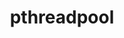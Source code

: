 ---
title: "pthreadpool"
layout: cache
categories: [package, develop]
meta: {"versions": ["2020-10-05", "2021-04-13"], "compilers": ["apple-clang@=14.0.0", "apple-clang@=14.0.3", "gcc@=11.1.0", "gcc@=11.3.0", "gcc@=7.3.1"], "oss": ["amzn2", "ubuntu20.04", "ubuntu22.04", "ventura"], "platforms": ["darwin", "linux"], "targets": ["aarch64", "ivybridge", "ppc64le", "x86_64_v3", "x86_64_v4"], "stacks": ["e4s", "e4s-power", "ml-darwin-aarch64-mps", "ml-linux-x86_64-cpu", "ml-linux-x86_64-cuda", "ml-linux-x86_64-rocm", "root"], "num_specs": 51, "num_specs_by_stack": {"root": 51, "ml-darwin-aarch64-mps": 3, "e4s-power": 3, "e4s": 3, "ml-linux-x86_64-cuda": 3, "ml-linux-x86_64-cpu": 3, "ml-linux-x86_64-rocm": 3}}
spec_details: [{"hash": "5zeeergjjgswadf4sypqt6pesfhk5w5q", "compiler": "apple-clang@=14.0.0", "versions": ["2021-04-13"], "os": "ventura", "platform": "darwin", "target": "aarch64", "variants": ["build_system=cmake", "build_type=Release", "generator=ninja", "~ipo"], "stacks": ["root"], "size": "-", "tarball": "https://binaries.spack.io/develop/build_cache/darwin-ventura-aarch64/apple-clang-14.0.0/pthreadpool-2021-04-13/darwin-ventura-aarch64-apple-clang-14.0.0-pthreadpool-2021-04-13-5zeeergjjgswadf4sypqt6pesfhk5w5q.spack"}, {"hash": "n7ak33rfqgdqpxpurdepksfk3bio4hgd", "compiler": "apple-clang@=14.0.0", "versions": ["2021-04-13"], "os": "ventura", "platform": "darwin", "target": "aarch64", "variants": ["build_system=cmake", "build_type=Release", "generator=ninja", "~ipo"], "stacks": ["root"], "size": "-", "tarball": "https://binaries.spack.io/develop/build_cache/darwin-ventura-aarch64/apple-clang-14.0.0/pthreadpool-2021-04-13/darwin-ventura-aarch64-apple-clang-14.0.0-pthreadpool-2021-04-13-n7ak33rfqgdqpxpurdepksfk3bio4hgd.spack"}, {"hash": "3sjivlzdrrz4q43cilszsbhtng5332be", "compiler": "apple-clang@=14.0.0", "versions": ["2021-04-13"], "os": "ventura", "platform": "darwin", "target": "aarch64", "variants": ["build_system=cmake", "build_type=Release", "generator=ninja", "~ipo"], "stacks": ["root"], "size": "-", "tarball": "https://binaries.spack.io/develop/build_cache/darwin-ventura-aarch64/apple-clang-14.0.0/pthreadpool-2021-04-13/darwin-ventura-aarch64-apple-clang-14.0.0-pthreadpool-2021-04-13-3sjivlzdrrz4q43cilszsbhtng5332be.spack"}, {"hash": "yvztep3ymx5aria5w5hw3eb6hib4sg3z", "compiler": "apple-clang@=14.0.0", "versions": ["2021-04-13"], "os": "ventura", "platform": "darwin", "target": "aarch64", "variants": ["build_system=cmake", "build_type=Release", "generator=ninja", "~ipo"], "stacks": ["root"], "size": "-", "tarball": "https://binaries.spack.io/develop/build_cache/darwin-ventura-aarch64/apple-clang-14.0.0/pthreadpool-2021-04-13/darwin-ventura-aarch64-apple-clang-14.0.0-pthreadpool-2021-04-13-yvztep3ymx5aria5w5hw3eb6hib4sg3z.spack"}, {"hash": "z2eqvtu7p2efe3r2fdpvsby7jmsmgjgo", "compiler": "apple-clang@=14.0.0", "versions": ["2021-04-13"], "os": "ventura", "platform": "darwin", "target": "aarch64", "variants": ["build_system=cmake", "build_type=Release", "generator=ninja", "~ipo"], "stacks": ["ml-darwin-aarch64-mps", "root"], "size": "-", "tarball": "https://binaries.spack.io/develop/build_cache/darwin-ventura-aarch64/apple-clang-14.0.0/pthreadpool-2021-04-13/darwin-ventura-aarch64-apple-clang-14.0.0-pthreadpool-2021-04-13-z2eqvtu7p2efe3r2fdpvsby7jmsmgjgo.spack"}, {"hash": "zxzoq2f6p52ozsoiadjmhdmvxa3vk44i", "compiler": "apple-clang@=14.0.0", "versions": ["2021-04-13"], "os": "ventura", "platform": "darwin", "target": "aarch64", "variants": ["build_system=cmake", "build_type=Release", "generator=ninja", "~ipo"], "stacks": ["ml-darwin-aarch64-mps", "root"], "size": "-", "tarball": "https://binaries.spack.io/develop/build_cache/darwin-ventura-aarch64/apple-clang-14.0.0/pthreadpool-2021-04-13/darwin-ventura-aarch64-apple-clang-14.0.0-pthreadpool-2021-04-13-zxzoq2f6p52ozsoiadjmhdmvxa3vk44i.spack"}, {"hash": "ryoolvmftxyid5dbcdlmq6yupnwjiccc", "compiler": "apple-clang@=14.0.0", "versions": ["2021-04-13"], "os": "ventura", "platform": "darwin", "target": "aarch64", "variants": ["build_system=cmake", "build_type=Release", "generator=ninja", "~ipo"], "stacks": ["ml-darwin-aarch64-mps", "root"], "size": "-", "tarball": "https://binaries.spack.io/develop/build_cache/darwin-ventura-aarch64/apple-clang-14.0.0/pthreadpool-2021-04-13/darwin-ventura-aarch64-apple-clang-14.0.0-pthreadpool-2021-04-13-ryoolvmftxyid5dbcdlmq6yupnwjiccc.spack"}, {"hash": "crynsy6elfu4of72j2c3ud5dvdyqjq5h", "compiler": "apple-clang@=14.0.3", "versions": ["2021-04-13"], "os": "ventura", "platform": "darwin", "target": "aarch64", "variants": ["build_system=cmake", "build_type=Release", "generator=ninja", "~ipo"], "stacks": ["root"], "size": "-", "tarball": "https://binaries.spack.io/develop/build_cache/darwin-ventura-aarch64/apple-clang-14.0.3/pthreadpool-2021-04-13/darwin-ventura-aarch64-apple-clang-14.0.3-pthreadpool-2021-04-13-crynsy6elfu4of72j2c3ud5dvdyqjq5h.spack"}, {"hash": "yjet5vle7ndeko7av3nrz5jyfx6fnoic", "compiler": "apple-clang@=14.0.3", "versions": ["2021-04-13"], "os": "ventura", "platform": "darwin", "target": "aarch64", "variants": ["build_system=cmake", "build_type=Release", "generator=ninja", "~ipo"], "stacks": ["root"], "size": "-", "tarball": "https://binaries.spack.io/develop/build_cache/darwin-ventura-aarch64/apple-clang-14.0.3/pthreadpool-2021-04-13/darwin-ventura-aarch64-apple-clang-14.0.3-pthreadpool-2021-04-13-yjet5vle7ndeko7av3nrz5jyfx6fnoic.spack"}, {"hash": "imwib7uky7felugghjdab76sgejobuef", "compiler": "apple-clang@=14.0.3", "versions": ["2021-04-13"], "os": "ventura", "platform": "darwin", "target": "aarch64", "variants": ["build_system=cmake", "build_type=Release", "generator=ninja", "~ipo"], "stacks": ["root"], "size": "-", "tarball": "https://binaries.spack.io/develop/build_cache/darwin-ventura-aarch64/apple-clang-14.0.3/pthreadpool-2021-04-13/darwin-ventura-aarch64-apple-clang-14.0.3-pthreadpool-2021-04-13-imwib7uky7felugghjdab76sgejobuef.spack"}, {"hash": "z3zfwusdmg4yb5nlpb223qth4vvoglpp", "compiler": "gcc@=7.3.1", "versions": ["2020-10-05"], "os": "amzn2", "platform": "linux", "target": "ivybridge", "variants": ["build_system=cmake", "build_type=RelWithDebInfo", "~ipo"], "stacks": ["root"], "size": "-", "tarball": "https://binaries.spack.io/develop/build_cache/linux-amzn2-ivybridge/gcc-7.3.1/pthreadpool-2020-10-05/linux-amzn2-ivybridge-gcc-7.3.1-pthreadpool-2020-10-05-z3zfwusdmg4yb5nlpb223qth4vvoglpp.spack"}, {"hash": "qg7yufsw5z5lhv7bh2pcpacdstiq36dh", "compiler": "gcc@=7.3.1", "versions": ["2021-04-13"], "os": "amzn2", "platform": "linux", "target": "ivybridge", "variants": ["build_system=cmake", "build_type=RelWithDebInfo", "~ipo"], "stacks": ["root"], "size": "-", "tarball": "https://binaries.spack.io/develop/build_cache/linux-amzn2-ivybridge/gcc-7.3.1/pthreadpool-2021-04-13/linux-amzn2-ivybridge-gcc-7.3.1-pthreadpool-2021-04-13-qg7yufsw5z5lhv7bh2pcpacdstiq36dh.spack"}, {"hash": "6mw26iqhv7rwjjbbunty6c3lo55qidfb", "compiler": "gcc@=7.3.1", "versions": ["2020-10-05"], "os": "amzn2", "platform": "linux", "target": "ivybridge", "variants": ["build_system=cmake", "build_type=RelWithDebInfo", "~ipo"], "stacks": ["root"], "size": "-", "tarball": "https://binaries.spack.io/develop/build_cache/linux-amzn2-ivybridge/gcc-7.3.1/pthreadpool-2020-10-05/linux-amzn2-ivybridge-gcc-7.3.1-pthreadpool-2020-10-05-6mw26iqhv7rwjjbbunty6c3lo55qidfb.spack"}, {"hash": "756fhewyoeydrt5fowd4cibuxjmg7vop", "compiler": "gcc@=7.3.1", "versions": ["2021-04-13"], "os": "amzn2", "platform": "linux", "target": "ivybridge", "variants": ["build_system=cmake", "build_type=RelWithDebInfo", "~ipo"], "stacks": ["root"], "size": "-", "tarball": "https://binaries.spack.io/develop/build_cache/linux-amzn2-ivybridge/gcc-7.3.1/pthreadpool-2021-04-13/linux-amzn2-ivybridge-gcc-7.3.1-pthreadpool-2021-04-13-756fhewyoeydrt5fowd4cibuxjmg7vop.spack"}, {"hash": "khdydgleeqbgvjx4n5e5prazh2uyo4h7", "compiler": "gcc@=7.3.1", "versions": ["2021-04-13"], "os": "amzn2", "platform": "linux", "target": "x86_64_v3", "variants": ["build_system=cmake", "build_type=RelWithDebInfo", "~ipo"], "stacks": ["root"], "size": "-", "tarball": "https://binaries.spack.io/develop/build_cache/linux-amzn2-x86_64_v3/gcc-7.3.1/pthreadpool-2021-04-13/linux-amzn2-x86_64_v3-gcc-7.3.1-pthreadpool-2021-04-13-khdydgleeqbgvjx4n5e5prazh2uyo4h7.spack"}, {"hash": "kr7pkpcmdm4caeiyokjg2fiourzv27hz", "compiler": "gcc@=7.3.1", "versions": ["2021-04-13"], "os": "amzn2", "platform": "linux", "target": "x86_64_v3", "variants": ["build_type=RelWithDebInfo", "~ipo"], "stacks": ["root"], "size": "-", "tarball": "https://binaries.spack.io/develop/build_cache/linux-amzn2-x86_64_v3/gcc-7.3.1/pthreadpool-2021-04-13/linux-amzn2-x86_64_v3-gcc-7.3.1-pthreadpool-2021-04-13-kr7pkpcmdm4caeiyokjg2fiourzv27hz.spack"}, {"hash": "njmp7o7dq3222vpda23l6a2zada4x34m", "compiler": "gcc@=7.3.1", "versions": ["2021-04-13"], "os": "amzn2", "platform": "linux", "target": "x86_64_v3", "variants": ["build_system=cmake", "build_type=RelWithDebInfo", "~ipo"], "stacks": ["root"], "size": "-", "tarball": "https://binaries.spack.io/develop/build_cache/linux-amzn2-x86_64_v3/gcc-7.3.1/pthreadpool-2021-04-13/linux-amzn2-x86_64_v3-gcc-7.3.1-pthreadpool-2021-04-13-njmp7o7dq3222vpda23l6a2zada4x34m.spack"}, {"hash": "l446cnrgxtuyxlll376mltlxikmqmnrb", "compiler": "gcc@=7.3.1", "versions": ["2020-10-05"], "os": "amzn2", "platform": "linux", "target": "x86_64_v3", "variants": ["build_system=cmake", "build_type=RelWithDebInfo", "~ipo"], "stacks": ["root"], "size": "-", "tarball": "https://binaries.spack.io/develop/build_cache/linux-amzn2-x86_64_v3/gcc-7.3.1/pthreadpool-2020-10-05/linux-amzn2-x86_64_v3-gcc-7.3.1-pthreadpool-2020-10-05-l446cnrgxtuyxlll376mltlxikmqmnrb.spack"}, {"hash": "nwvjgiacramrnqesg3x7hdadvhigzxuf", "compiler": "gcc@=7.3.1", "versions": ["2020-10-05"], "os": "amzn2", "platform": "linux", "target": "x86_64_v3", "variants": ["build_system=cmake", "build_type=RelWithDebInfo", "~ipo"], "stacks": ["root"], "size": "-", "tarball": "https://binaries.spack.io/develop/build_cache/linux-amzn2-x86_64_v3/gcc-7.3.1/pthreadpool-2020-10-05/linux-amzn2-x86_64_v3-gcc-7.3.1-pthreadpool-2020-10-05-nwvjgiacramrnqesg3x7hdadvhigzxuf.spack"}, {"hash": "syk372xjwozuzl3ctmthve34pwyazduc", "compiler": "gcc@=7.3.1", "versions": ["2020-10-05"], "os": "amzn2", "platform": "linux", "target": "x86_64_v3", "variants": ["build_system=cmake", "build_type=RelWithDebInfo", "~ipo"], "stacks": ["root"], "size": "-", "tarball": "https://binaries.spack.io/develop/build_cache/linux-amzn2-x86_64_v3/gcc-7.3.1/pthreadpool-2020-10-05/linux-amzn2-x86_64_v3-gcc-7.3.1-pthreadpool-2020-10-05-syk372xjwozuzl3ctmthve34pwyazduc.spack"}, {"hash": "pckjg4x6f6oxmcyk5egctpjdwekw5n7c", "compiler": "gcc@=7.3.1", "versions": ["2020-10-05"], "os": "amzn2", "platform": "linux", "target": "x86_64_v3", "variants": ["build_system=cmake", "build_type=RelWithDebInfo", "~ipo"], "stacks": ["root"], "size": "-", "tarball": "https://binaries.spack.io/develop/build_cache/linux-amzn2-x86_64_v3/gcc-7.3.1/pthreadpool-2020-10-05/linux-amzn2-x86_64_v3-gcc-7.3.1-pthreadpool-2020-10-05-pckjg4x6f6oxmcyk5egctpjdwekw5n7c.spack"}, {"hash": "ygddb2josmqu7kyr4ojn5xnjeip24lx6", "compiler": "gcc@=7.3.1", "versions": ["2020-10-05"], "os": "amzn2", "platform": "linux", "target": "x86_64_v3", "variants": ["build_type=RelWithDebInfo", "~ipo"], "stacks": ["root"], "size": "-", "tarball": "https://binaries.spack.io/develop/build_cache/linux-amzn2-x86_64_v3/gcc-7.3.1/pthreadpool-2020-10-05/linux-amzn2-x86_64_v3-gcc-7.3.1-pthreadpool-2020-10-05-ygddb2josmqu7kyr4ojn5xnjeip24lx6.spack"}, {"hash": "xcu75hmqd5ome7tzo7jg2t7qbtjbnebp", "compiler": "gcc@=7.3.1", "versions": ["2020-10-05"], "os": "amzn2", "platform": "linux", "target": "x86_64_v3", "variants": ["build_type=RelWithDebInfo", "~ipo"], "stacks": ["root"], "size": "-", "tarball": "https://binaries.spack.io/develop/build_cache/linux-amzn2-x86_64_v3/gcc-7.3.1/pthreadpool-2020-10-05/linux-amzn2-x86_64_v3-gcc-7.3.1-pthreadpool-2020-10-05-xcu75hmqd5ome7tzo7jg2t7qbtjbnebp.spack"}, {"hash": "h4zltz7vfdykaieminlbhddo6atfdprq", "compiler": "gcc@=7.3.1", "versions": ["2021-04-13"], "os": "amzn2", "platform": "linux", "target": "x86_64_v3", "variants": ["build_system=cmake", "build_type=RelWithDebInfo", "~ipo"], "stacks": ["root"], "size": "-", "tarball": "https://binaries.spack.io/develop/build_cache/linux-amzn2-x86_64_v3/gcc-7.3.1/pthreadpool-2021-04-13/linux-amzn2-x86_64_v3-gcc-7.3.1-pthreadpool-2021-04-13-h4zltz7vfdykaieminlbhddo6atfdprq.spack"}, {"hash": "woq2a37gcsrlkagzzlflsfgpihalkxpn", "compiler": "gcc@=7.3.1", "versions": ["2021-04-13"], "os": "amzn2", "platform": "linux", "target": "x86_64_v3", "variants": ["build_type=RelWithDebInfo", "~ipo"], "stacks": ["root"], "size": "-", "tarball": "https://binaries.spack.io/develop/build_cache/linux-amzn2-x86_64_v3/gcc-7.3.1/pthreadpool-2021-04-13/linux-amzn2-x86_64_v3-gcc-7.3.1-pthreadpool-2021-04-13-woq2a37gcsrlkagzzlflsfgpihalkxpn.spack"}, {"hash": "qycgkajxy2pdyktd3tsxg6xjojv5rbdg", "compiler": "gcc@=7.3.1", "versions": ["2021-04-13"], "os": "amzn2", "platform": "linux", "target": "x86_64_v3", "variants": ["build_system=cmake", "build_type=RelWithDebInfo", "~ipo"], "stacks": ["root"], "size": "-", "tarball": "https://binaries.spack.io/develop/build_cache/linux-amzn2-x86_64_v3/gcc-7.3.1/pthreadpool-2021-04-13/linux-amzn2-x86_64_v3-gcc-7.3.1-pthreadpool-2021-04-13-qycgkajxy2pdyktd3tsxg6xjojv5rbdg.spack"}, {"hash": "j24u56jhhfjygrp56edp623tnwdctv7d", "compiler": "gcc@=7.3.1", "versions": ["2021-04-13"], "os": "amzn2", "platform": "linux", "target": "x86_64_v4", "variants": ["build_type=RelWithDebInfo", "~ipo"], "stacks": ["root"], "size": "-", "tarball": "https://binaries.spack.io/develop/build_cache/linux-amzn2-x86_64_v4/gcc-7.3.1/pthreadpool-2021-04-13/linux-amzn2-x86_64_v4-gcc-7.3.1-pthreadpool-2021-04-13-j24u56jhhfjygrp56edp623tnwdctv7d.spack"}, {"hash": "i7il7mkk6m4lfs23acm3kio335izavn7", "compiler": "gcc@=7.3.1", "versions": ["2020-10-05"], "os": "amzn2", "platform": "linux", "target": "x86_64_v4", "variants": ["build_type=RelWithDebInfo", "~ipo"], "stacks": ["root"], "size": "-", "tarball": "https://binaries.spack.io/develop/build_cache/linux-amzn2-x86_64_v4/gcc-7.3.1/pthreadpool-2020-10-05/linux-amzn2-x86_64_v4-gcc-7.3.1-pthreadpool-2020-10-05-i7il7mkk6m4lfs23acm3kio335izavn7.spack"}, {"hash": "xsn5zdbrxgdirlqiyfjimjs2wiftxdot", "compiler": "gcc@=11.1.0", "versions": ["2021-04-13"], "os": "ubuntu20.04", "platform": "linux", "target": "ppc64le", "variants": ["build_system=cmake", "build_type=Release", "generator=ninja", "~ipo"], "stacks": ["root"], "size": "-", "tarball": "https://binaries.spack.io/develop/build_cache/linux-ubuntu20.04-ppc64le/gcc-11.1.0/pthreadpool-2021-04-13/linux-ubuntu20.04-ppc64le-gcc-11.1.0-pthreadpool-2021-04-13-xsn5zdbrxgdirlqiyfjimjs2wiftxdot.spack"}, {"hash": "okwxelbfbz6qjvxajj2v5ftbtac7cwdi", "compiler": "gcc@=11.1.0", "versions": ["2021-04-13"], "os": "ubuntu20.04", "platform": "linux", "target": "ppc64le", "variants": ["build_system=cmake", "build_type=Release", "generator=ninja", "~ipo"], "stacks": ["root"], "size": "-", "tarball": "https://binaries.spack.io/develop/build_cache/linux-ubuntu20.04-ppc64le/gcc-11.1.0/pthreadpool-2021-04-13/linux-ubuntu20.04-ppc64le-gcc-11.1.0-pthreadpool-2021-04-13-okwxelbfbz6qjvxajj2v5ftbtac7cwdi.spack"}, {"hash": "6ji5gqurjkvbd5y64nzvu6mcehnvpxyd", "compiler": "gcc@=11.1.0", "versions": ["2021-04-13"], "os": "ubuntu20.04", "platform": "linux", "target": "ppc64le", "variants": ["build_system=cmake", "build_type=Release", "generator=ninja", "~ipo"], "stacks": ["e4s-power", "root"], "size": "-", "tarball": "https://binaries.spack.io/develop/build_cache/linux-ubuntu20.04-ppc64le/gcc-11.1.0/pthreadpool-2021-04-13/linux-ubuntu20.04-ppc64le-gcc-11.1.0-pthreadpool-2021-04-13-6ji5gqurjkvbd5y64nzvu6mcehnvpxyd.spack"}, {"hash": "m4ngpewj2arr7av4a3wuygy32xtea47b", "compiler": "gcc@=11.1.0", "versions": ["2021-04-13"], "os": "ubuntu20.04", "platform": "linux", "target": "ppc64le", "variants": ["build_system=cmake", "build_type=Release", "generator=ninja", "~ipo"], "stacks": ["root"], "size": "-", "tarball": "https://binaries.spack.io/develop/build_cache/linux-ubuntu20.04-ppc64le/gcc-11.1.0/pthreadpool-2021-04-13/linux-ubuntu20.04-ppc64le-gcc-11.1.0-pthreadpool-2021-04-13-m4ngpewj2arr7av4a3wuygy32xtea47b.spack"}, {"hash": "repmbvql7b2lxruwqibqrkh6j54cayz5", "compiler": "gcc@=11.1.0", "versions": ["2021-04-13"], "os": "ubuntu20.04", "platform": "linux", "target": "ppc64le", "variants": ["build_system=cmake", "build_type=Release", "generator=ninja", "~ipo"], "stacks": ["root"], "size": "-", "tarball": "https://binaries.spack.io/develop/build_cache/linux-ubuntu20.04-ppc64le/gcc-11.1.0/pthreadpool-2021-04-13/linux-ubuntu20.04-ppc64le-gcc-11.1.0-pthreadpool-2021-04-13-repmbvql7b2lxruwqibqrkh6j54cayz5.spack"}, {"hash": "j4bbjzon4obv6qiiiwp3yy6qpampdffd", "compiler": "gcc@=11.1.0", "versions": ["2021-04-13"], "os": "ubuntu20.04", "platform": "linux", "target": "ppc64le", "variants": ["build_system=cmake", "build_type=Release", "generator=ninja", "~ipo"], "stacks": ["e4s-power", "root"], "size": "-", "tarball": "https://binaries.spack.io/develop/build_cache/linux-ubuntu20.04-ppc64le/gcc-11.1.0/pthreadpool-2021-04-13/linux-ubuntu20.04-ppc64le-gcc-11.1.0-pthreadpool-2021-04-13-j4bbjzon4obv6qiiiwp3yy6qpampdffd.spack"}, {"hash": "p3alk2okixqjucpx5zxpjbkk6zk3iom6", "compiler": "gcc@=11.1.0", "versions": ["2021-04-13"], "os": "ubuntu20.04", "platform": "linux", "target": "ppc64le", "variants": ["build_system=cmake", "build_type=RelWithDebInfo", "generator=ninja", "~ipo"], "stacks": ["root"], "size": "-", "tarball": "https://binaries.spack.io/develop/build_cache/linux-ubuntu20.04-ppc64le/gcc-11.1.0/pthreadpool-2021-04-13/linux-ubuntu20.04-ppc64le-gcc-11.1.0-pthreadpool-2021-04-13-p3alk2okixqjucpx5zxpjbkk6zk3iom6.spack"}, {"hash": "r7lqekxpl2toush357bpp2opuacegtem", "compiler": "gcc@=11.1.0", "versions": ["2021-04-13"], "os": "ubuntu20.04", "platform": "linux", "target": "ppc64le", "variants": ["build_system=cmake", "build_type=Release", "generator=ninja", "~ipo"], "stacks": ["e4s-power", "root"], "size": "-", "tarball": "https://binaries.spack.io/develop/build_cache/linux-ubuntu20.04-ppc64le/gcc-11.1.0/pthreadpool-2021-04-13/linux-ubuntu20.04-ppc64le-gcc-11.1.0-pthreadpool-2021-04-13-r7lqekxpl2toush357bpp2opuacegtem.spack"}, {"hash": "3c6o22ppbmunaadbmavvy7olr5un4y53", "compiler": "gcc@=11.1.0", "versions": ["2021-04-13"], "os": "ubuntu20.04", "platform": "linux", "target": "x86_64_v3", "variants": ["build_system=cmake", "build_type=Release", "generator=ninja", "~ipo"], "stacks": ["root", "e4s"], "size": "-", "tarball": "https://binaries.spack.io/develop/build_cache/linux-ubuntu20.04-x86_64_v3/gcc-11.1.0/pthreadpool-2021-04-13/linux-ubuntu20.04-x86_64_v3-gcc-11.1.0-pthreadpool-2021-04-13-3c6o22ppbmunaadbmavvy7olr5un4y53.spack"}, {"hash": "uhfw2ibm5ygwatimkayerk6omuh4ugx7", "compiler": "gcc@=11.1.0", "versions": ["2021-04-13"], "os": "ubuntu20.04", "platform": "linux", "target": "x86_64_v3", "variants": ["build_system=cmake", "build_type=RelWithDebInfo", "generator=ninja", "~ipo"], "stacks": ["root"], "size": "-", "tarball": "https://binaries.spack.io/develop/build_cache/linux-ubuntu20.04-x86_64_v3/gcc-11.1.0/pthreadpool-2021-04-13/linux-ubuntu20.04-x86_64_v3-gcc-11.1.0-pthreadpool-2021-04-13-uhfw2ibm5ygwatimkayerk6omuh4ugx7.spack"}, {"hash": "bm7h7isacu74o2n4dgvqglqos3aqg5e7", "compiler": "gcc@=11.1.0", "versions": ["2021-04-13"], "os": "ubuntu20.04", "platform": "linux", "target": "x86_64_v3", "variants": ["build_system=cmake", "build_type=Release", "generator=ninja", "~ipo"], "stacks": ["root", "e4s"], "size": "-", "tarball": "https://binaries.spack.io/develop/build_cache/linux-ubuntu20.04-x86_64_v3/gcc-11.1.0/pthreadpool-2021-04-13/linux-ubuntu20.04-x86_64_v3-gcc-11.1.0-pthreadpool-2021-04-13-bm7h7isacu74o2n4dgvqglqos3aqg5e7.spack"}, {"hash": "n7dmf234lae325eegy6m4qbtuqupxqvw", "compiler": "gcc@=11.1.0", "versions": ["2021-04-13"], "os": "ubuntu20.04", "platform": "linux", "target": "x86_64_v3", "variants": ["build_system=cmake", "build_type=Release", "generator=ninja", "~ipo"], "stacks": ["root"], "size": "-", "tarball": "https://binaries.spack.io/develop/build_cache/linux-ubuntu20.04-x86_64_v3/gcc-11.1.0/pthreadpool-2021-04-13/linux-ubuntu20.04-x86_64_v3-gcc-11.1.0-pthreadpool-2021-04-13-n7dmf234lae325eegy6m4qbtuqupxqvw.spack"}, {"hash": "cb7beoxt5yjbi4w5eks6753hdo5vfpqs", "compiler": "gcc@=11.1.0", "versions": ["2021-04-13"], "os": "ubuntu20.04", "platform": "linux", "target": "x86_64_v3", "variants": ["build_system=cmake", "build_type=Release", "generator=ninja", "~ipo"], "stacks": ["root"], "size": "-", "tarball": "https://binaries.spack.io/develop/build_cache/linux-ubuntu20.04-x86_64_v3/gcc-11.1.0/pthreadpool-2021-04-13/linux-ubuntu20.04-x86_64_v3-gcc-11.1.0-pthreadpool-2021-04-13-cb7beoxt5yjbi4w5eks6753hdo5vfpqs.spack"}, {"hash": "75n5pkdyxb7up3ztax2a3ao7dusz3kcw", "compiler": "gcc@=11.1.0", "versions": ["2021-04-13"], "os": "ubuntu20.04", "platform": "linux", "target": "x86_64_v3", "variants": ["build_system=cmake", "build_type=Release", "generator=ninja", "~ipo"], "stacks": ["root", "e4s"], "size": "-", "tarball": "https://binaries.spack.io/develop/build_cache/linux-ubuntu20.04-x86_64_v3/gcc-11.1.0/pthreadpool-2021-04-13/linux-ubuntu20.04-x86_64_v3-gcc-11.1.0-pthreadpool-2021-04-13-75n5pkdyxb7up3ztax2a3ao7dusz3kcw.spack"}, {"hash": "5rvhiogjgfovx5i35wwzfkt3ojrc3fbi", "compiler": "gcc@=11.1.0", "versions": ["2021-04-13"], "os": "ubuntu20.04", "platform": "linux", "target": "x86_64_v3", "variants": ["build_system=cmake", "build_type=Release", "generator=ninja", "~ipo"], "stacks": ["root"], "size": "-", "tarball": "https://binaries.spack.io/develop/build_cache/linux-ubuntu20.04-x86_64_v3/gcc-11.1.0/pthreadpool-2021-04-13/linux-ubuntu20.04-x86_64_v3-gcc-11.1.0-pthreadpool-2021-04-13-5rvhiogjgfovx5i35wwzfkt3ojrc3fbi.spack"}, {"hash": "4o4f45fdrma5svsz3vcchtqbgodx6kut", "compiler": "gcc@=11.3.0", "versions": ["2021-04-13"], "os": "ubuntu22.04", "platform": "linux", "target": "x86_64_v3", "variants": ["build_system=cmake", "build_type=Release", "generator=ninja", "~ipo"], "stacks": ["root"], "size": "-", "tarball": "https://binaries.spack.io/develop/build_cache/linux-ubuntu22.04-x86_64_v3/gcc-11.3.0/pthreadpool-2021-04-13/linux-ubuntu22.04-x86_64_v3-gcc-11.3.0-pthreadpool-2021-04-13-4o4f45fdrma5svsz3vcchtqbgodx6kut.spack"}, {"hash": "vpu2qpcopucl7nte6wcgj7bkcjlg4tom", "compiler": "gcc@=11.3.0", "versions": ["2021-04-13"], "os": "ubuntu22.04", "platform": "linux", "target": "x86_64_v3", "variants": ["build_system=cmake", "build_type=RelWithDebInfo", "generator=ninja", "~ipo"], "stacks": ["root"], "size": "-", "tarball": "https://binaries.spack.io/develop/build_cache/linux-ubuntu22.04-x86_64_v3/gcc-11.3.0/pthreadpool-2021-04-13/linux-ubuntu22.04-x86_64_v3-gcc-11.3.0-pthreadpool-2021-04-13-vpu2qpcopucl7nte6wcgj7bkcjlg4tom.spack"}, {"hash": "dff7br5ofpusrxxuhqsok7hhnxgivsv6", "compiler": "gcc@=11.3.0", "versions": ["2021-04-13"], "os": "ubuntu22.04", "platform": "linux", "target": "x86_64_v3", "variants": ["build_system=cmake", "build_type=Release", "generator=ninja", "~ipo"], "stacks": ["root"], "size": "-", "tarball": "https://binaries.spack.io/develop/build_cache/linux-ubuntu22.04-x86_64_v3/gcc-11.3.0/pthreadpool-2021-04-13/linux-ubuntu22.04-x86_64_v3-gcc-11.3.0-pthreadpool-2021-04-13-dff7br5ofpusrxxuhqsok7hhnxgivsv6.spack"}, {"hash": "gib2x2xhf35bp7fqmz3mru54yd77kwgo", "compiler": "gcc@=11.3.0", "versions": ["2021-04-13"], "os": "ubuntu22.04", "platform": "linux", "target": "x86_64_v3", "variants": ["build_system=cmake", "build_type=Release", "generator=ninja", "~ipo"], "stacks": ["ml-linux-x86_64-cuda", "ml-linux-x86_64-cpu", "root", "ml-linux-x86_64-rocm"], "size": "-", "tarball": "https://binaries.spack.io/develop/build_cache/linux-ubuntu22.04-x86_64_v3/gcc-11.3.0/pthreadpool-2021-04-13/linux-ubuntu22.04-x86_64_v3-gcc-11.3.0-pthreadpool-2021-04-13-gib2x2xhf35bp7fqmz3mru54yd77kwgo.spack"}, {"hash": "ep7lrdixv33e6xaasayqhgux3hlm7y3z", "compiler": "gcc@=11.3.0", "versions": ["2021-04-13"], "os": "ubuntu22.04", "platform": "linux", "target": "x86_64_v3", "variants": ["build_system=cmake", "build_type=RelWithDebInfo", "generator=ninja", "~ipo"], "stacks": ["root"], "size": "-", "tarball": "https://binaries.spack.io/develop/build_cache/linux-ubuntu22.04-x86_64_v3/gcc-11.3.0/pthreadpool-2021-04-13/linux-ubuntu22.04-x86_64_v3-gcc-11.3.0-pthreadpool-2021-04-13-ep7lrdixv33e6xaasayqhgux3hlm7y3z.spack"}, {"hash": "mcgzodvis5w7gkhk7ptblq3iay6thd4e", "compiler": "gcc@=11.3.0", "versions": ["2021-04-13"], "os": "ubuntu22.04", "platform": "linux", "target": "x86_64_v3", "variants": ["build_system=cmake", "build_type=Release", "generator=ninja", "~ipo"], "stacks": ["root"], "size": "-", "tarball": "https://binaries.spack.io/develop/build_cache/linux-ubuntu22.04-x86_64_v3/gcc-11.3.0/pthreadpool-2021-04-13/linux-ubuntu22.04-x86_64_v3-gcc-11.3.0-pthreadpool-2021-04-13-mcgzodvis5w7gkhk7ptblq3iay6thd4e.spack"}, {"hash": "urm25lhzws63sv34uykmc2pvzh3py5t2", "compiler": "gcc@=11.3.0", "versions": ["2021-04-13"], "os": "ubuntu22.04", "platform": "linux", "target": "x86_64_v3", "variants": ["build_system=cmake", "build_type=Release", "generator=ninja", "~ipo"], "stacks": ["ml-linux-x86_64-cuda", "ml-linux-x86_64-cpu", "root", "ml-linux-x86_64-rocm"], "size": "-", "tarball": "https://binaries.spack.io/develop/build_cache/linux-ubuntu22.04-x86_64_v3/gcc-11.3.0/pthreadpool-2021-04-13/linux-ubuntu22.04-x86_64_v3-gcc-11.3.0-pthreadpool-2021-04-13-urm25lhzws63sv34uykmc2pvzh3py5t2.spack"}, {"hash": "a2yo5xvbabyxasqizwrdesron5gtxzvh", "compiler": "gcc@=11.3.0", "versions": ["2021-04-13"], "os": "ubuntu22.04", "platform": "linux", "target": "x86_64_v3", "variants": ["build_system=cmake", "build_type=Release", "generator=ninja", "~ipo"], "stacks": ["ml-linux-x86_64-cuda", "ml-linux-x86_64-cpu", "root", "ml-linux-x86_64-rocm"], "size": "-", "tarball": "https://binaries.spack.io/develop/build_cache/linux-ubuntu22.04-x86_64_v3/gcc-11.3.0/pthreadpool-2021-04-13/linux-ubuntu22.04-x86_64_v3-gcc-11.3.0-pthreadpool-2021-04-13-a2yo5xvbabyxasqizwrdesron5gtxzvh.spack"}]
---